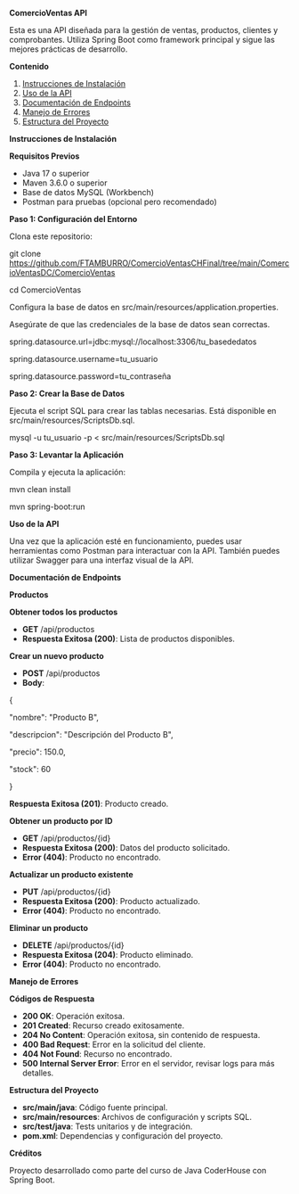 **ComercioVentas API**

Esta es una API diseñada para la gestión de ventas, productos, clientes y comprobantes. Utiliza Spring Boot como framework principal y sigue las mejores prácticas de desarrollo.

**Contenido**

1. [Instrucciones de Instalación](#instrucciones-de-instalaci%C3%B3n)
2. [Uso de la API](#uso-de-la-api)
3. [Documentación de Endpoints](#documentaci%C3%B3n-de-endpoints)
4. [Manejo de Errores](#manejo-de-errores)
5. [Estructura del Proyecto](#estructura-del-proyecto)

**Instrucciones de Instalación**

**Requisitos Previos**

- Java 17 o superior
- Maven 3.6.0 o superior
- Base de datos MySQL (Workbench)
- Postman para pruebas (opcional pero recomendado)

**Paso 1: Configuración del Entorno**

Clona este repositorio:

git clone <https://github.com/FTAMBURRO/ComercioVentasCHFinal/tree/main/ComercioVentasDC/ComercioVentas>

cd ComercioVentas

Configura la base de datos en src/main/resources/application.properties.

Asegúrate de que las credenciales de la base de datos sean correctas.

spring.datasource.url=jdbc:mysql://localhost:3306/tu_basededatos

spring.datasource.username=tu_usuario

spring.datasource.password=tu_contraseña

**Paso 2: Crear la Base de Datos**

Ejecuta el script SQL para crear las tablas necesarias. Está disponible en src/main/resources/ScriptsDb.sql.

mysql -u tu_usuario -p < src/main/resources/ScriptsDb.sql

**Paso 3: Levantar la Aplicación**

Compila y ejecuta la aplicación:

mvn clean install

mvn spring-boot:run

**Uso de la API**

Una vez que la aplicación esté en funcionamiento, puedes usar herramientas como Postman para interactuar con la API. También puedes utilizar Swagger para una interfaz visual de la API.

**Documentación de Endpoints**

**Productos**

**Obtener todos los productos**

- **GET** /api/productos
- **Respuesta Exitosa (200)**: Lista de productos disponibles.

**Crear un nuevo producto**

- **POST** /api/productos
- **Body**:

{

"nombre": "Producto B",

"descripcion": "Descripción del Producto B",

"precio": 150.0,

"stock": 60

}

**Respuesta Exitosa (201)**: Producto creado.

**Obtener un producto por ID**

- **GET** /api/productos/{id}
- **Respuesta Exitosa (200)**: Datos del producto solicitado.
- **Error (404)**: Producto no encontrado.

**Actualizar un producto existente**

- **PUT** /api/productos/{id}
- **Respuesta Exitosa (200)**: Producto actualizado.
- **Error (404)**: Producto no encontrado.

**Eliminar un producto**

- **DELETE** /api/productos/{id}
- **Respuesta Exitosa (204)**: Producto eliminado.
- **Error (404)**: Producto no encontrado.

**Manejo de Errores**

**Códigos de Respuesta**

- **200 OK**: Operación exitosa.
- **201 Created**: Recurso creado exitosamente.
- **204 No Content**: Operación exitosa, sin contenido de respuesta.
- **400 Bad Request**: Error en la solicitud del cliente.
- **404 Not Found**: Recurso no encontrado.
- **500 Internal Server Error**: Error en el servidor, revisar logs para más detalles.

**Estructura del Proyecto**

- **src/main/java**: Código fuente principal.
- **src/main/resources**: Archivos de configuración y scripts SQL.
- **src/test/java**: Tests unitarios y de integración.
- **pom.xml**: Dependencias y configuración del proyecto.

**Créditos**

Proyecto desarrollado como parte del curso de Java CoderHouse con Spring Boot.
